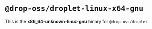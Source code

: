# `@drop-oss/droplet-linux-x64-gnu`

This is the **x86_64-unknown-linux-gnu** binary for `@drop-oss/droplet`
